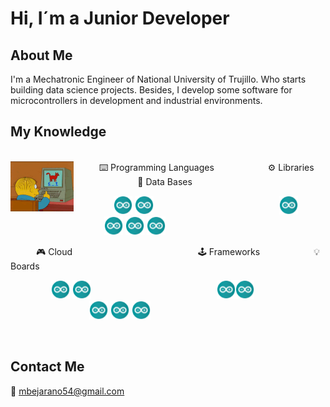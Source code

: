 # Hi, I´m a Junior Developer

## About Me

I'm a Mechatronic Engineer of National University of Trujillo. Who starts building data science projects. Besides, I develop some software for microcontrollers in development and industrial environments.

## My Knowledge

<br>

<img align="left" width=20% src="https://github.com/mauriciobejaranor/mauriciobejaranor/blob/main/img/rafa.gif">
⠀⠀⠀⠀⌨️ Programming Languages ⠀⠀⠀⠀⠀⠀⠀⠀⚙️ Libraries ⠀⠀⠀⠀⠀⠀⠀⠀⠀⠀🔐 Data Bases<br>

⠀⠀⠀⠀&nbsp;&nbsp;&nbsp;&nbsp;&nbsp;&nbsp;<img height="30" src = 'https://github.com/mauriciobejaranor/mauriciobejaranor/blob/main/img/Arduino.png'> <img height="30" src = 'https://github.com/mauriciobejaranor/mauriciobejaranor/blob/main/img/Arduino.png'>&nbsp;&nbsp;&nbsp;&nbsp;&nbsp;&nbsp;&nbsp;&nbsp;&nbsp;&nbsp;&nbsp;&nbsp;&nbsp;&nbsp;&nbsp;&nbsp;&nbsp;&nbsp;&nbsp;&nbsp;&nbsp;&nbsp;&nbsp;&nbsp;&nbsp;&nbsp;&nbsp;&nbsp;&nbsp;&nbsp;&nbsp;&nbsp;&nbsp;&nbsp;&nbsp;&nbsp;&nbsp;&nbsp;&nbsp;&nbsp;&nbsp;&nbsp;&nbsp;&nbsp;&nbsp;&nbsp;&nbsp;&nbsp;&nbsp;&nbsp;&nbsp;<img height="30" src = 'https://github.com/mauriciobejaranor/mauriciobejaranor/blob/main/img/Arduino.png'>&nbsp;&nbsp;&nbsp;&nbsp;&nbsp;&nbsp;&nbsp;&nbsp;&nbsp;&nbsp;&nbsp;&nbsp;&nbsp;&nbsp;&nbsp;&nbsp;&nbsp;&nbsp;&nbsp;&nbsp;&nbsp;&nbsp;&nbsp;&nbsp;&nbsp;&nbsp;&nbsp;&nbsp;&nbsp;&nbsp;&nbsp;&nbsp;&nbsp;&nbsp;&nbsp;&nbsp;&nbsp;&nbsp;<img height="30" src = 'https://github.com/mauriciobejaranor/mauriciobejaranor/blob/main/img/Arduino.png'> <img height="30" src = 'https://github.com/mauriciobejaranor/mauriciobejaranor/blob/main/img/Arduino.png'> <img height="30" src = 'https://github.com/mauriciobejaranor/mauriciobejaranor/blob/main/img/Arduino.png'>

⠀⠀⠀⠀🎮 Cloud&nbsp;&nbsp;&nbsp;&nbsp;&nbsp;&nbsp;&nbsp;&nbsp;&nbsp;&nbsp;&nbsp;&nbsp;&nbsp;&nbsp;&nbsp;&nbsp;&nbsp;&nbsp;&nbsp;&nbsp;&nbsp;&nbsp;&nbsp;&nbsp;&nbsp;&nbsp;&nbsp;&nbsp;&nbsp;&nbsp;&nbsp;&nbsp;&nbsp;&nbsp;&nbsp;&nbsp;&nbsp;&nbsp;&nbsp;&nbsp;&nbsp;&nbsp;&nbsp;&nbsp;&nbsp;&nbsp;&nbsp;&nbsp;&nbsp;&nbsp;&nbsp;🕹️ Frameworks⠀⠀⠀⠀⠀⠀⠀⠀    💡 Boards <br>

⠀⠀⠀⠀⠀⠀ <img height="30" src = 'https://github.com/mauriciobejaranor/mauriciobejaranor/blob/main/img/Arduino.png'> <img height="30" src = 'https://github.com/mauriciobejaranor/mauriciobejaranor/blob/main/img/Arduino.png'>&nbsp;&nbsp;&nbsp;&nbsp;&nbsp;&nbsp;&nbsp;&nbsp;&nbsp;&nbsp;&nbsp;&nbsp;&nbsp;&nbsp;&nbsp;&nbsp;&nbsp;&nbsp;&nbsp;&nbsp;&nbsp;&nbsp;&nbsp;&nbsp;&nbsp;&nbsp;&nbsp;&nbsp;&nbsp;&nbsp;&nbsp;&nbsp;&nbsp;&nbsp;&nbsp;&nbsp;&nbsp;&nbsp;&nbsp;&nbsp;&nbsp;&nbsp;&nbsp;&nbsp;&nbsp;&nbsp;&nbsp;&nbsp;&nbsp;&nbsp;&nbsp;<img height="30" src = 'https://github.com/mauriciobejaranor/mauriciobejaranor/blob/main/img/Arduino.png'><img height="30" src = 'https://github.com/mauriciobejaranor/mauriciobejaranor/blob/main/img/Arduino.png'>&nbsp;&nbsp;&nbsp;&nbsp;&nbsp;&nbsp;&nbsp;&nbsp;&nbsp;&nbsp;&nbsp;&nbsp;&nbsp;&nbsp;&nbsp;&nbsp;&nbsp;&nbsp;&nbsp;&nbsp;&nbsp;&nbsp;&nbsp;&nbsp;&nbsp;&nbsp;&nbsp;&nbsp;&nbsp;&nbsp;&nbsp;&nbsp;<img height="30" src = 'https://github.com/mauriciobejaranor/mauriciobejaranor/blob/main/img/Arduino.png'> <img height="30" src = 'https://github.com/mauriciobejaranor/mauriciobejaranor/blob/main/img/Arduino.png'> <img height="30" src = 'https://github.com/mauriciobejaranor/mauriciobejaranor/blob/main/img/Arduino.png'>

<br>

## Contact Me

📧 mbejarano54@gmail.com
